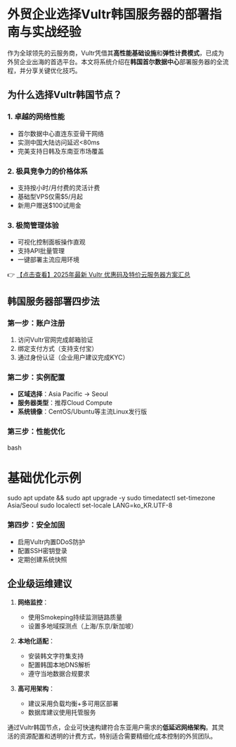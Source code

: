 # 外贸企业选择Vultr韩国服务器的部署指南与实战经验

作为全球领先的云服务商，Vultr凭借其**高性能基础设施**和**弹性计费模式**，已成为外贸企业出海的首选平台。本文将系统介绍在**韩国首尔数据中心**部署服务器的全流程，并分享关键优化技巧。

## 为什么选择Vultr韩国节点？

### 1. 卓越的网络性能
- 首尔数据中心直连东亚骨干网络
- 实测中国大陆访问延迟<80ms
- 完美支持日韩及东南亚市场覆盖

### 2. 极具竞争力的价格体系
- 支持按小时/月付费的灵活计费
- 基础型VPS仅需$5/月起
- 新用户赠送$100试用金

### 3. 极简管理体验
- 可视化控制面板操作直观
- 支持API批量管理
- 一键部署主流应用环境

👉 [【点击查看】2025年最新 Vultr 优惠码及特价云服务器方案汇总](https://bit.ly/VuLtr)

## 韩国服务器部署四步法

### 第一步：账户注册
1. 访问Vultr官网完成邮箱验证
2. 绑定支付方式（支持支付宝）
3. 通过身份认证（企业用户建议完成KYC）

### 第二步：实例配置
- **区域选择**：Asia Pacific -> Seoul
- **服务器类型**：推荐Cloud Compute
- **系统镜像**：CentOS/Ubuntu等主流Linux发行版

### 第三步：性能优化
bash
# 基础优化示例
sudo apt update && sudo apt upgrade -y
sudo timedatectl set-timezone Asia/Seoul
sudo localectl set-locale LANG=ko_KR.UTF-8

### 第四步：安全加固
- 启用Vultr内置DDoS防护
- 配置SSH密钥登录
- 定期创建系统快照

## 企业级运维建议

1. **网络监控**：
   - 使用Smokeping持续监测链路质量
   - 设置多地域探测点（上海/东京/新加坡）

2. **本地化适配**：
   - 安装韩文字符集支持
   - 配置韩国本地DNS解析
   - 遵守当地数据合规要求

3. **高可用架构**：
   - 建议采用负载均衡+多可用区部署
   - 数据库建议使用托管服务

通过Vultr韩国节点，企业可快速构建符合东亚用户需求的**低延迟网络架构**。其灵活的资源配置和透明的计费方式，特别适合需要精细化成本控制的外贸团队。
